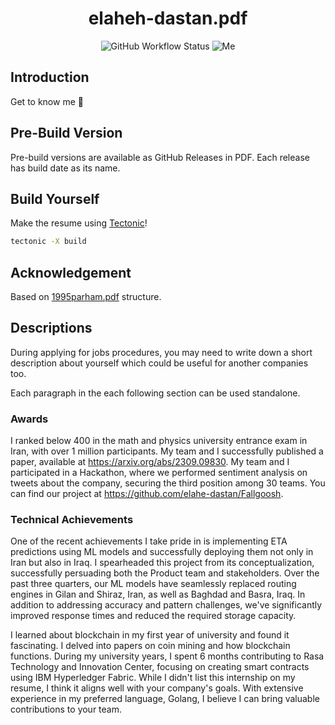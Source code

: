 <h1 align="center"> elaheh-dastan.pdf </h1>

<p align="center">
  <img alt="GitHub Workflow Status" src="https://img.shields.io/github/actions/workflow/status/elahe-dastan/elahe-dastan.pdf/latex.yaml?logo=github&style=for-the-badge">
  <img alt="Me" src="https://img.shields.io/badge/me-elahe-orange?style=for-the-badge">
</p>

## Introduction

Get to know me :dancer:

## Pre-Build Version

Pre-build versions are available as GitHub Releases in PDF.
Each release has build date as its name.

## Build Yourself

Make the resume using [Tectonic](https://tectonic-typesetting.github.io/book/latest/index.html)!

```sh
tectonic -X build
```

## Acknowledgement

Based on [1995parham.pdf](https://github.com/1995parham/1995parham.pdf) structure.

## Descriptions

During applying for jobs procedures, you may need to write down a short description about yourself which
could be useful for another companies too.

Each paragraph in the each following section can be used standalone.

### Awards

I ranked below 400 in the math and physics university entrance exam in Iran, with over 1 million participants.
My team and I successfully published a paper, available at https://arxiv.org/abs/2309.09830.
My team and I participated in a Hackathon, where we performed sentiment analysis on tweets about the company,
securing the third position among 30 teams. You can find our project at https://github.com/elahe-dastan/Fallgoosh.

### Technical Achievements

One of the recent achievements I take pride in is implementing ETA predictions using ML models and successfully deploying them not only in Iran but also in Iraq.
I spearheaded this project from its conceptualization, successfully persuading both the Product team and stakeholders. Over the past three quarters,
our ML models have seamlessly replaced routing engines in Gilan and Shiraz, Iran, as well as Baghdad and Basra, Iraq.
In addition to addressing accuracy and pattern challenges, we've significantly improved response times and reduced the required storage capacity.

I learned about blockchain in my first year of university and found it fascinating. I delved into papers on coin mining and how blockchain functions.
During my university years, I spent 6 months contributing to Rasa Technology and Innovation Center, focusing on creating smart contracts using IBM Hyperledger Fabric.
While I didn't list this internship on my resume, I think it aligns well with your company's goals.
With extensive experience in my preferred language, Golang, I believe I can bring valuable contributions to your team.
